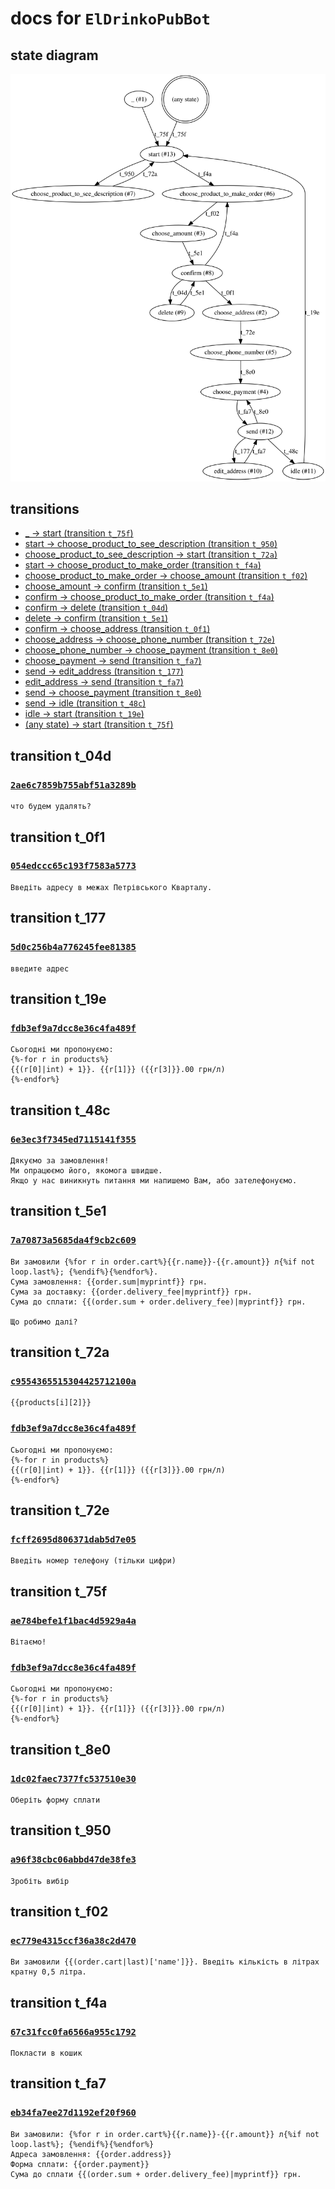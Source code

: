 # docs for `ElDrinkoPubBot`

## state diagram

![](./states.svg)

## transitions

* [_ -> start (transition `t_75f`)](#transition-t_75f)
* [start -> choose_product_to_see_description (transition `t_950`)](#transition-t_950)
* [choose_product_to_see_description -> start (transition `t_72a`)](#transition-t_72a)
* [start -> choose_product_to_make_order (transition `t_f4a`)](#transition-t_f4a)
* [choose_product_to_make_order -> choose_amount (transition `t_f02`)](#transition-t_f02)
* [choose_amount -> confirm (transition `t_5e1`)](#transition-t_5e1)
* [confirm -> choose_product_to_make_order (transition `t_f4a`)](#transition-t_f4a)
* [confirm -> delete (transition `t_04d`)](#transition-t_04d)
* [delete -> confirm (transition `t_5e1`)](#transition-t_5e1)
* [confirm -> choose_address (transition `t_0f1`)](#transition-t_0f1)
* [choose_address -> choose_phone_number (transition `t_72e`)](#transition-t_72e)
* [choose_phone_number -> choose_payment (transition `t_8e0`)](#transition-t_8e0)
* [choose_payment -> send (transition `t_fa7`)](#transition-t_fa7)
* [send -> edit_address (transition `t_177`)](#transition-t_177)
* [edit_address -> send (transition `t_fa7`)](#transition-t_fa7)
* [send -> choose_payment (transition `t_8e0`)](#transition-t_8e0)
* [send -> idle (transition `t_48c`)](#transition-t_48c)
* [idle -> start (transition `t_19e`)](#transition-t_19e)
* [(any state) -> start (transition `t_75f`)](#transition-t_75f)

## transition t_04d

### [`2ae6c7859b755abf51a3289b`](../src/main/resources/2ae6c7859b755abf51a3289b.txt)

```
что будем удалять?

```

## transition t_0f1

### [`054edccc65c193f7583a5773`](../src/main/resources/054edccc65c193f7583a5773.txt)

```
Введіть адресу в межах Петрівського Кварталу.

```

## transition t_177

### [`5d0c256b4a776245fee81385`](../src/main/resources/5d0c256b4a776245fee81385.txt)

```
введите адрес

```

## transition t_19e

### [`fdb3ef9a7dcc8e36c4fa489f`](../src/main/resources/fdb3ef9a7dcc8e36c4fa489f.txt)

```
Сьогодні ми пропонуємо:
{%-for r in products%}
{{(r[0]|int) + 1}}. {{r[1]}} ({{r[3]}}.00 грн/л)
{%-endfor%}

```

## transition t_48c

### [`6e3ec3f7345ed7115141f355`](../src/main/resources/6e3ec3f7345ed7115141f355.txt)

```
Дякуємо за замовлення!
Ми опрацюємо його, якомога швидше.
Якщо у нас виникнуть питання ми напишемо Вам, або зателефонуємо.

```

## transition t_5e1

### [`7a70873a5685da4f9cb2c609`](../src/main/resources/7a70873a5685da4f9cb2c609.txt)

```
Ви замовили {%for r in order.cart%}{{r.name}}-{{r.amount}} л{%if not loop.last%}; {%endif%}{%endfor%}.
Сума замовлення: {{order.sum|myprintf}} грн.
Сума за доставку: {{order.delivery_fee|myprintf}} грн.
Сума до сплати: {{(order.sum + order.delivery_fee)|myprintf}} грн.

Що робимо далі?

```

## transition t_72a

### [`c9554365515304425712100a`](../src/main/resources/c9554365515304425712100a.txt)

```
{{products[i][2]}}

```

### [`fdb3ef9a7dcc8e36c4fa489f`](../src/main/resources/fdb3ef9a7dcc8e36c4fa489f.txt)

```
Сьогодні ми пропонуємо:
{%-for r in products%}
{{(r[0]|int) + 1}}. {{r[1]}} ({{r[3]}}.00 грн/л)
{%-endfor%}

```

## transition t_72e

### [`fcff2695d806371dab5d7e05`](../src/main/resources/fcff2695d806371dab5d7e05.txt)

```
Введiть номер телефону (тiльки цифри)

```

## transition t_75f

### [`ae784befe1f1bac4d5929a4a`](../src/main/resources/ae784befe1f1bac4d5929a4a.txt)

```
Вітаємо!

```

### [`fdb3ef9a7dcc8e36c4fa489f`](../src/main/resources/fdb3ef9a7dcc8e36c4fa489f.txt)

```
Сьогодні ми пропонуємо:
{%-for r in products%}
{{(r[0]|int) + 1}}. {{r[1]}} ({{r[3]}}.00 грн/л)
{%-endfor%}

```

## transition t_8e0

### [`1dc02faec7377fc537510e30`](../src/main/resources/1dc02faec7377fc537510e30.txt)

```
Оберіть форму сплати

```

## transition t_950

### [`a96f38cbc06abbd47de38fe3`](../src/main/resources/a96f38cbc06abbd47de38fe3.txt)

```
Зробіть вибір

```

## transition t_f02

### [`ec779e4315ccf36a38c2d470`](../src/main/resources/ec779e4315ccf36a38c2d470.txt)

```
Ви замовили {{(order.cart|last)['name']}}. Введіть кількість в літрах кратну 0,5 літра.

```

## transition t_f4a

### [`67c31fcc0fa6566a955c1792`](../src/main/resources/67c31fcc0fa6566a955c1792.txt)

```
Покласти в кошик

```

## transition t_fa7

### [`eb34fa7ee27d1192ef20f960`](../src/main/resources/eb34fa7ee27d1192ef20f960.txt)

```
Ви замовили: {%for r in order.cart%}{{r.name}}-{{r.amount}} л{%if not loop.last%}; {%endif%}{%endfor%}
Адреса замовлення: {{order.address}}
Форма сплати: {{order.payment}}
Сума до сплати {{(order.sum + order.delivery_fee)|myprintf}} грн.

```

